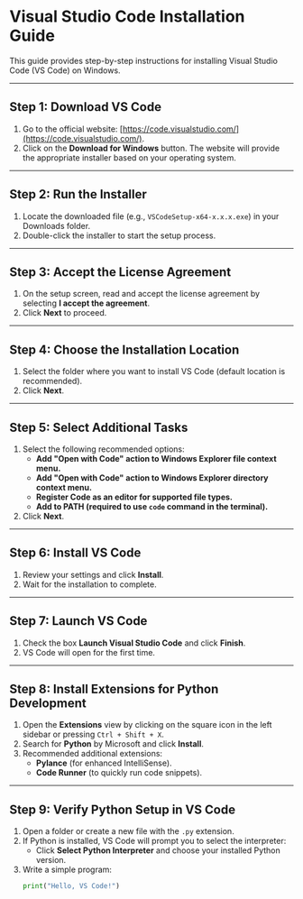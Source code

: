 # Visual Studio Code Installation Guide

This guide provides step-by-step instructions for installing Visual Studio Code (VS Code) on Windows.

---

## Step 1: Download VS Code
1. Go to the official website: [https://code.visualstudio.com/](https://code.visualstudio.com/).
2. Click on the **Download for Windows** button. The website will provide the appropriate installer based on your operating system.

---

## Step 2: Run the Installer
1. Locate the downloaded file (e.g., `VSCodeSetup-x64-x.x.x.exe`) in your Downloads folder.
2. Double-click the installer to start the setup process.

---

## Step 3: Accept the License Agreement
1. On the setup screen, read and accept the license agreement by selecting **I accept the agreement**.
2. Click **Next** to proceed.

---

## Step 4: Choose the Installation Location
1. Select the folder where you want to install VS Code (default location is recommended).
2. Click **Next**.

---

## Step 5: Select Additional Tasks
1. Select the following recommended options:
   - **Add "Open with Code" action to Windows Explorer file context menu.**
   - **Add "Open with Code" action to Windows Explorer directory context menu.**
   - **Register Code as an editor for supported file types.**
   - **Add to PATH (required to use `code` command in the terminal).**
2. Click **Next**.

---

## Step 6: Install VS Code
1. Review your settings and click **Install**.
2. Wait for the installation to complete.

---

## Step 7: Launch VS Code
1. Check the box **Launch Visual Studio Code** and click **Finish**.
2. VS Code will open for the first time.

---

## Step 8: Install Extensions for Python Development
1. Open the **Extensions** view by clicking on the square icon in the left sidebar or pressing `Ctrl + Shift + X`.
2. Search for **Python** by Microsoft and click **Install**.
3. Recommended additional extensions:
   - **Pylance** (for enhanced IntelliSense).
   - **Code Runner** (to quickly run code snippets).

---

## Step 9: Verify Python Setup in VS Code
1. Open a folder or create a new file with the `.py` extension.
2. If Python is installed, VS Code will prompt you to select the interpreter:
   - Click **Select Python Interpreter** and choose your installed Python version.
3. Write a simple program:
   ```python
   print("Hello, VS Code!")
